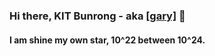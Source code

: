 ### Hi there, KIT Bunrong - aka [[gary]](https://ibrong.netlify.app) 👋
 
#### I am shine my own star, 10^22 between 10^24.

